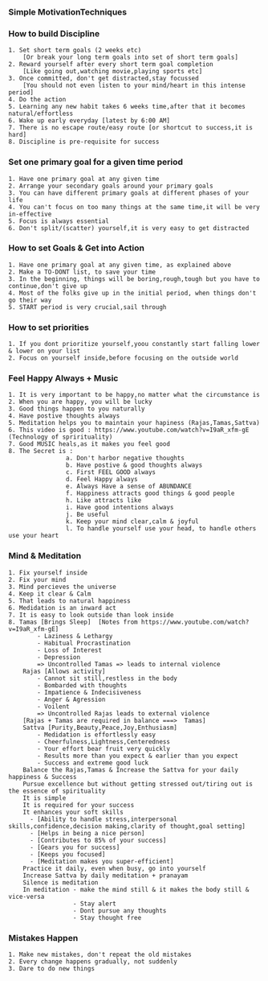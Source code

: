 ### Simple MotivationTechniques

### How to build Discipline
    1. Set short term goals (2 weeks etc)   
        [Or break your long term goals into set of short term goals]
    2. Reward yourself after every short term goal completion
        [Like going out,watching movie,playing sports etc]
    3. Once committed, don't get distracted,stay focussed
        [You should not even listen to your mind/heart in this intense period]
    4. Do the action
    5. Learning any new habit takes 6 weeks time,after that it becomes natural/effortless
    6. Wake up early everyday [latest by 6:00 AM]
    7. There is no escape route/easy route [or shortcut to success,it is hard]
    8. Discipline is pre-requisite for success
    
    
### Set one primary goal for a given time period
    1. Have one primary goal at any given time
    2. Arrange your secondary goals around your primary goals
    3. You can have different primary goals at different phases of your life
    4. You can't focus on too many things at the same time,it will be very in-effective
    5. Focus is always essential
    6. Don't split/(scatter) yourself,it is very easy to get distracted
    
### How to set Goals & Get into Action
    1. Have one primary goal at any given time, as explained above
    2. Make a TO-DONT list, to save your time
    3. In the beginning, things will be boring,rough,tough but you have to continue,don't give up
    4. Most of the folks give up in the initial period, when things don't go their way
    5. START period is very crucial,sail through
    
### How to set priorities
    1. If you dont prioritize yourself,yoou constantly start falling lower & lower on your list
    2. Focus on yourself inside,before focusing on the outside world
    
### Feel Happy Always + Music
    1. It is very important to be happy,no matter what the circumstance is
    2. When you are happy, you will be lucky
    3. Good things happen to you naturally
    4. Have postive thoughts always
    5. Meditation helps you to maintain your hapiness (Rajas,Tamas,Sattva)
    6. This video is good : https://www.youtube.com/watch?v=I9aR_xfm-gE (Technology of sprirituality)
    7. Good MUSIC heals,as it makes you feel good
    8. The Secret is :
                    a. Don't harbor negative thoughts
                    b. Have postive & good thoughts always
                    c. First FEEL GOOD always
                    d. Feel Happy always
                    e. Always Have a sense of ABUNDANCE
                    f. Happiness attracts good things & good people
                    h. Like attracts like
                    i. Have good intentions always
                    j. Be useful
                    k. Keep your mind clear,calm & joyful
                    l. To handle yourself use your head, to handle others use your heart
                    
### Mind & Meditation 
    1. Fix yourself inside
    2. Fix your mind
    3. Mind percieves the universe
    4. Keep it clear & Calm
    5. That leads to natural happiness
    6. Medidation is an inward act
    7. It is easy to look outside than look inside
    8. Tamas [Brings Sleep]  [Notes from https://www.youtube.com/watch?v=I9aR_xfm-gE]
            - Laziness & Lethargy
            - Habitual Procrastination
            - Loss of Interest
            - Depression
            => Uncontrolled Tamas => leads to internal violence
        Rajas [Allows activity]
            - Cannot sit still,restless in the body
            - Bombarded with thoughts
            - Impatience & Indecisiveness
            - Anger & Agression
            - Voilent
            => Uncontrolled Rajas leads to external violence
        [Rajas + Tamas are required in balance ===>  Tamas]
        Sattva [Purity,Beauty,Peace,Joy,Enthusiasm]
            - Medidation is effortlessly easy
            - Cheerfulness,Lightness,Centeredness
            - Your effort bear fruit very quickly
            - Results more than you expect & earlier than you expect
            - Success and extreme good luck
        Balance the Rajas,Tamas & Increase the Sattva for your daily happiness & Success
        Pursue excellence but without getting stressed out/tiring out is the essence of spirituality
        It is simple
        It is required for your success
        It enhances your soft skills 
          - [Ability to handle stress,interpersonal skills,confidence,decision making,clarity of thought,goal setting]
          - [Helps in being a nice person]
          - [Contributes to 85% of your success]
          - [Gears you for success]
          - [Keeps you focused]
          - [Meditation makes you super-efficient]
        Practice it daily, even when busy, go into yourself
        Increase Sattva by daily meditation + pranayam
        Silence is meditation
        In meditation - make the mind still & it makes the body still & vice-versa
                      - Stay alert
                      - Dont pursue any thoughts
                      - Stay thought free
        
### Mistakes Happen
    1. Make new mistakes, don't repeat the old mistakes
    2. Every change happens gradually, not suddenly
    3. Dare to do new things
    
    
    
